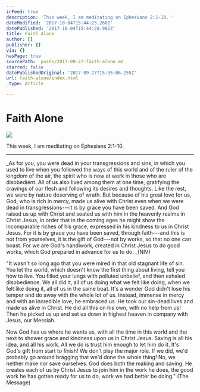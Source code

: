 ```yaml
---
inFeed: true
description: 'This week, I am meditating on Ephesians 2:1-10. '
dateModified: '2017-10-04T15:44:25.260Z'
datePublished: '2017-10-04T15:44:28.982Z'
title: Faith Alone
author: []
publisher: {}
via: {}
hasPage: true
sourcePath: _posts/2017-09-27-faith-alone.md
starred: false
datePublishedOriginal: '2017-09-27T15:35:06.255Z'
url: faith-alone/index.html
_type: Article

---
```

# Faith Alone
![](https://the-grid-user-content.s3-us-west-2.amazonaws.com/abc350e0-824a-4f5d-a77e-8c2967ba2144.jpg)

This week, I am meditating on Ephesians 2:1-10\. 

---

_As for you, you were dead in your transgressions and sins, in which you used to live when you followed the ways of this world and of the ruler of the kingdom of the air, the spirit who is now at work in those who are disobedient. All of us also lived among them at one time, gratifying the cravings of our flesh and following its desires and thoughts. Like the rest, we were by nature deserving of wrath. But because of his great love for us, God, who is rich in mercy, made us alive with Christ even when we were dead in transgressions---it is by grace you have been saved. And God raised us up with Christ and seated us with him in the heavenly realms in Christ Jesus, in order that in the coming ages he might show the incomparable riches of his grace, expressed in his kindness to us in Christ Jesus. For it is by grace you have been saved, through faith---and this is not from yourselves, it is the gift of God---not by works, so that no one can boast. For we are God's handiwork, created in Christ Jesus to do good works, which God prepared in advance for us to do. _(NIV)

"It wasn't so long ago that you were mired in that old stagnant life of sin. You let the world, which doesn't know the first thing about living, tell you how to live. You filled your lungs with polluted unbelief, and then exhaled disobedience. We all did it, all of us doing what we felt like doing, when we felt like doing it, all of us in the same boat. It's a wonder God didn't lose his temper and do away with the whole lot of us. Instead, immense in mercy and with an incredible love, he embraced us. He took our sin-dead lives and made us alive in Christ. He did all this on his own, with no help from us! Then he picked us up and set us down in highest heaven in company with Jesus, our Messiah.

Now God has us where he wants us, with all the time in this world and the next to shower grace and kindness upon us in Christ Jesus. Saving is all his idea, and all his work. All we do is trust him enough to let him do it. It's God's gift from start to finish! We don't play the major role. If we did, we'd probably go around bragging that we'd done the whole thing! No, we neither make nor save ourselves. God does both the making and saving. He creates each of us by Christ Jesus to join him in the work he does, the good work he has gotten ready for us to do, work we had better be doing." (The Message)